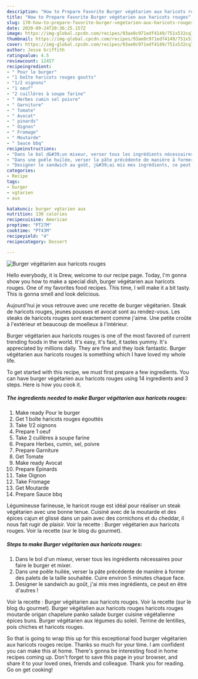 ```yaml
---
description: "How to Prepare Favorite Burger végétarien aux haricots rouges"
title: "How to Prepare Favorite Burger végétarien aux haricots rouges"
slug: 170-how-to-prepare-favorite-burger-vegetarien-aux-haricots-rouges
date: 2020-09-24T20:36:25.157Z
image: https://img-global.cpcdn.com/recipes/93ae0c971edf4149/751x532cq70/burger-vegetarien-aux-haricots-rouges-photo-principale-de-la-recette.jpg
thumbnail: https://img-global.cpcdn.com/recipes/93ae0c971edf4149/751x532cq70/burger-vegetarien-aux-haricots-rouges-photo-principale-de-la-recette.jpg
cover: https://img-global.cpcdn.com/recipes/93ae0c971edf4149/751x532cq70/burger-vegetarien-aux-haricots-rouges-photo-principale-de-la-recette.jpg
author: Jesse Griffith
ratingvalue: 4.5
reviewcount: 12457
recipeingredient:
- " Pour le burger"
- "1 boîte haricots rouges goutts"
- "1/2 oignons"
- "1 oeuf"
- "2 cuillères à soupe farine"
- " Herbes cumin sel poivre"
- " Garniture"
- " Tomate"
- " Avocat"
- " pinards"
- " Oignon"
- " Fromage"
- " Moutarde"
- " Sauce bbq"
recipeinstructions:
- "Dans le bol d&#39;un mixeur, verser tous les ingrédients nécessaires pour faire le burger et mixer."
- "Dans une poêle huilée, verser la pâte précédente de manière à former des palets de la taille souhaitée. Cuire environ 5 minutes chaque face."
- "Designer le sandwich au goût, j&#39;ai mis mes ingrédients, ce peut en être d&#39;autres !"
categories:
- Recipe
tags:
- burger
- vgtarien
- aux

katakunci: burger vgtarien aux 
nutrition: 130 calories
recipecuisine: American
preptime: "PT27M"
cooktime: "PT43M"
recipeyield: "4"
recipecategory: Dessert

---
```



![Burger végétarien aux haricots rouges](https://img-global.cpcdn.com/recipes/93ae0c971edf4149/751x532cq70/burger-vegetarien-aux-haricots-rouges-photo-principale-de-la-recette.jpg)

Hello everybody, it is Drew, welcome to our recipe page. Today, I'm gonna show you how to make a special dish, burger végétarien aux haricots rouges. One of my favorites food recipes. This time, I will make it a bit tasty. This is gonna smell and look delicious.

Aujourd&#39;hui je vous retrouve avec une recette de burger végétarien. Steak de haricots rouges, jeunes pousses et avocat sont au rendez-vous. Les steaks de haricots rouges sont exactement comme j&#39;aime. Une petite croûte à l&#39;extérieur et beaucoup de moelleux à l&#39;intérieur.

Burger végétarien aux haricots rouges is one of the most favored of current trending foods in the world. It's easy, it's fast, it tastes yummy. It's appreciated by millions daily. They are fine and they look fantastic. Burger végétarien aux haricots rouges is something which I have loved my whole life.


To get started with this recipe, we must first prepare a few ingredients. You can have burger végétarien aux haricots rouges using 14 ingredients and 3 steps. Here is how you cook it.

<!--inarticleads1-->

##### The ingredients needed to make Burger végétarien aux haricots rouges:

1. Make ready  Pour le burger
1. Get 1 boîte haricots rouges égouttés
1. Take 1/2 oignons
1. Prepare 1 oeuf
1. Take 2 cuillères à soupe farine
1. Prepare  Herbes, cumin, sel, poivre
1. Prepare  Garniture
1. Get  Tomate
1. Make ready  Avocat
1. Prepare  Épinards
1. Take  Oignon
1. Take  Fromage
1. Get  Moutarde
1. Prepare  Sauce bbq


Légumineuse farineuse, le haricot rouge est idéal pour réaliser un steak végétarien avec une bonne tenue. Cuisiné avec de la moutarde et des épices cajun et glissé dans un pain avec des cornichons et du cheddar, il nous fait rugir de plaisir. Voir la recette : Burger végétarien aux haricots rouges. Voir la recette (sur le blog du gourmet). 

<!--inarticleads2-->

##### Steps to make Burger végétarien aux haricots rouges:

1. Dans le bol d&#39;un mixeur, verser tous les ingrédients nécessaires pour faire le burger et mixer.
1. Dans une poêle huilée, verser la pâte précédente de manière à former des palets de la taille souhaitée. Cuire environ 5 minutes chaque face.
1. Designer le sandwich au goût, j&#39;ai mis mes ingrédients, ce peut en être d&#39;autres !


Voir la recette : Burger végétarien aux haricots rouges. Voir la recette (sur le blog du gourmet). Burger végétalien aux haricots rouges haricots rouges moutarde origan chapelure panko salade burger cuisine végétalienne épices buns. Burger végétarien aux légumes du soleil. Terrine de lentilles, pois chiches et haricots rouges. 

So that is going to wrap this up for this exceptional food burger végétarien aux haricots rouges recipe. Thanks so much for your time. I am confident you can make this at home. There's gonna be interesting food in home recipes coming up. Don't forget to save this page in your browser, and share it to your loved ones, friends and colleague. Thank you for reading. Go on get cooking!
